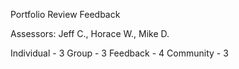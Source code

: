 Portfolio Review Feedback

Assessors: Jeff C., Horace W., Mike D.

Individual - 3
Group - 3
Feedback - 4
Community - 3

